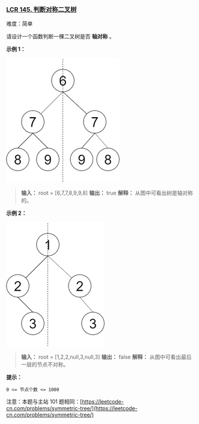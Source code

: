 ### [LCR 145. 判断对称二叉树](https://leetcode.cn/problems/dui-cheng-de-er-cha-shu-lcof/)

难度：简单

请设计一个函数判断一棵二叉树是否 **轴对称** 。

**示例 1：**

![](./assets/img/Question0145_01.png)

> **输入：** root = [6,7,7,8,9,9,8]
> **输出：** true
> **解释：** 从图中可看出树是轴对称的。

**示例 2：**

![](./assets/img/Question0145_02.png)

> **输入：** root = [1,2,2,null,3,null,3]
> **输出：** false
> **解释：** 从图中可看出最后一层的节点不对称。

**提示：**

`0 <= 节点个数 <= 1000`

注意：本题与主站 101 题相同：[https://leetcode-cn.com/problems/symmetric-tree/](https://leetcode-cn.com/problems/symmetric-tree/)
